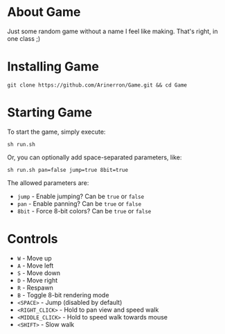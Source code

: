 # About Game
Just some random game without a name I feel like making. That's right, in one class ;)

# Installing Game
```
git clone https://github.com/Arinerron/Game.git && cd Game
```

# Starting Game
To start the game, simply execute:
```
sh run.sh
```

Or, you can optionally add space-separated parameters, like:
```
sh run.sh pan=false jump=true 8bit=true
```

The allowed parameters are:
- `jump` - Enable jumping? Can be `true` or `false`
- `pan` - Enable panning? Can be `true` or `false`
- `8bit` - Force 8-bit colors? Can be `true` or `false`

# Controls
- `W` - Move up
- `A` - Move left
- `S` - Move down
- `D` - Move right
- `R` - Respawn
- `B` - Toggle 8-bit rendering mode
- `<SPACE>` - Jump (disabled by default)
- `<RIGHT_CLICK>` - Hold to pan view and speed walk
- `<MIDDLE_CLICK>` - Hold to speed walk towards mouse
- `<SHIFT>` - Slow walk

